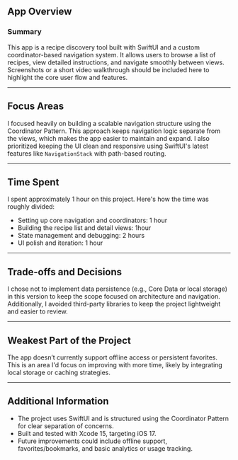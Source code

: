 ## App Overview

### Summary  
This app is a recipe discovery tool built with SwiftUI and a custom coordinator-based navigation system. It allows users to browse a list of recipes, view detailed instructions, and navigate smoothly between views.  
Screenshots or a short video walkthrough should be included here to highlight the core user flow and features.

---

## Focus Areas

I focused heavily on building a scalable navigation structure using the Coordinator Pattern. This approach keeps navigation logic separate from the views, which makes the app easier to maintain and expand. I also prioritized keeping the UI clean and responsive using SwiftUI's latest features like `NavigationStack` with path-based routing.

---

## Time Spent

I spent approximately 1 hour on this project. Here's how the time was roughly divided:

- Setting up core navigation and coordinators: 1 hour  
- Building the recipe list and detail views: 1hour 
- State management and debugging: 2 hours  
- UI polish and iteration: 1 hour

---

## Trade-offs and Decisions

I chose not to implement data persistence (e.g., Core Data or local storage) in this version to keep the scope focused on architecture and navigation. Additionally, I avoided third-party libraries to keep the project lightweight and easier to review.

---

## Weakest Part of the Project

The app doesn’t currently support offline access or persistent favorites. This is an area I'd focus on improving with more time, likely by integrating local storage or caching strategies.

---

## Additional Information

- The project uses SwiftUI and is structured using the Coordinator Pattern for clear separation of concerns.
- Built and tested with Xcode 15, targeting iOS 17.
- Future improvements could include offline support, favorites/bookmarks, and basic analytics or usage tracking.
